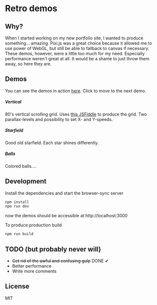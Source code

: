 # Retro demos

## Why?

When I started working on my new portfolio site, I wanted to produce something... amazing. Pixi.js was a great choice because it allowed me to use power of WebGL, but still be able to fallback to canvas if necessary. These demos, however, were a little too much for my need. Especially performance weren't great at all. It would be a shame to just throw them away, so here they are.

## Demos

You can see the demos in action [here](https://dewasted.net/retro). Click to move to the next demo.

##### Vertical

80's vertical scrolling grid. Uses [this JSFiddle](https://jsfiddle.net/epistemex/2w2u1rLg/) to produce the grid.
Two parallax-levels and possibility to set X- and Y-speeds.

##### Starfield

Good old starfield. Each star shines differently.

##### Balls

Colored balls....

## Development

Install the dependencies and start the browser-sync server

```sh
npm install
npm run dev
```

now the demos should be accessible at http://localhost:3000

To produce production build

```sh
npm run build
```

## TODO (but probably never will)

- ~~Get rid of the awful and confusing gulp~~ DONE ✔
- Better performance
- Write more comments

## License

MIT

